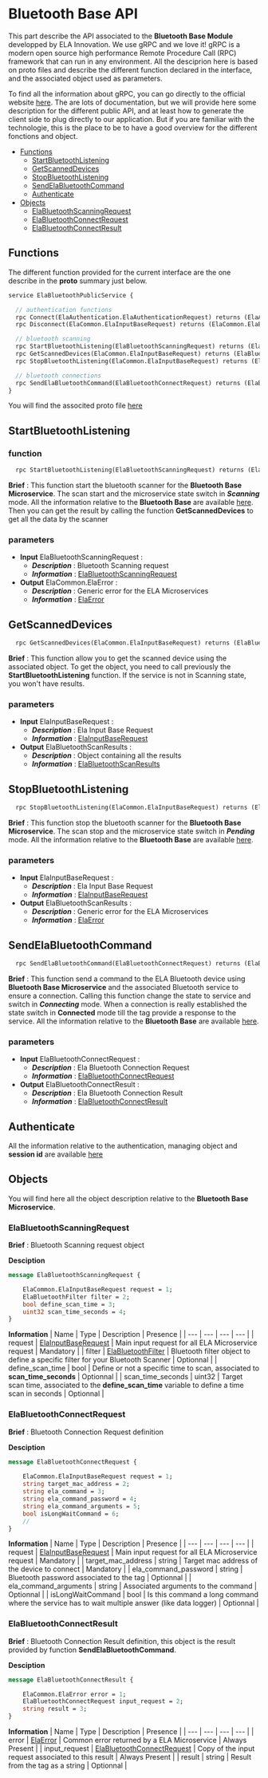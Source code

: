 # Bluetooth Base API
This part describe the API associated to the **Bluetooth Base Module** developped by ELA Innovation. We use gRPC and we love it! gRPC is a modern open source high performance Remote Procedure Call (RPC) framework that can run in any environment. All the desciprion here is based on proto files and describe the different function declared in the interface, and the associated object used as parameters.

To find all the information about gRPC, you can go directly to the official website [here][here_grpc]. The are lots of documentation, but we will provide here some description for the different public API, and at least how to generate the client side to plug directly to our application. But if you are familiar with the technologie, this is the place to be to have a good overview for the different fonctions and object.

- [Functions](#functions)
    - [StartBluetoothListening](#startbluetoothlistening)
    - [GetScannedDevices](#getscanneddevices)
    - [StopBluetoothListening](#stopbluetoothlistening)
    - [SendElaBluetoothCommand](#sendelabluetoothcommand)
    - [Authenticate](#authenticate)
- [Objects](#objects)
    - [ElaBluetoothScanningRequest](#elabluetoothscanningrequest)
    - [ElaBluetoothConnectRequest](#elabluetoothconnectrequest)
    - [ElaBluetoothConnectResult](#elabluetoothconnectresult)

## Functions
The different function provided for the current interface are the one describe in the **proto** summary just below.
```proto
service ElaBluetoothPublicService {

  // authentication functions
  rpc Connect(ElaAuthentication.ElaAuthenticationRequest) returns (ElaAuthentication.ElaAuthenticationResponse) {}
  rpc Disconnect(ElaCommon.ElaInputBaseRequest) returns (ElaCommon.ElaError) {}

  // bluetooth scanning
  rpc StartBluetoothListening(ElaBluetoothScanningRequest) returns (ElaCommon.ElaError) {}
  rpc GetScannedDevices(ElaCommon.ElaInputBaseRequest) returns (ElaBluetoothScanResults) {}
  rpc StopBluetoothListening(ElaCommon.ElaInputBaseRequest) returns (ElaCommon.ElaError) {}

  // bluetooth connections
  rpc SendElaBluetoothCommand(ElaBluetoothConnectRequest) returns (ElaBluetoothConnectResult) {}
}
```

You will find the associted proto file [here](https://github.com/elaInnovation/elaMicroserviceGrpc/blob/master/Protos/Bluetooth/ElaBluetoothPublicAPI.proto)

## StartBluetoothListening
### function
```proto
  rpc StartBluetoothListening(ElaBluetoothScanningRequest) returns (ElaCommon.ElaError) {}
```

**Brief** : This function start the bluetooth scanner for the **Bluetooth Base Microservice**. The scan start and the microservice state switch in ***Scanning*** mode. All the information relative to the **Bluetooth Base** are available [here][here_bluetooth_information]. Then you can get the result by calling the function **GetScannedDevices** to get all the data by the scanner 

### parameters
- **Input** ElaBluetoothScanningRequest :
    - ***Description*** : Bluetooth Scanning request
    - ***Information*** : [ElaBluetoothScanningRequest](#elabluetoothscanningrequest)
- **Output** ElaCommon.ElaError : 
    - ***Description*** : Generic error for the ELA Microservices
    - ***Information*** : [ElaError](https://github.com/elaInnovation/elaMicroserviceGrpc/blob/master/Documentation/Ela%20Common/README.md#elaerror)

## GetScannedDevices
```proto
  rpc GetScannedDevices(ElaCommon.ElaInputBaseRequest) returns (ElaBluetoothScanResults) {}
```

**Brief** : This function allow you to get the scanned device using the associated object. To get the object, you need to call previously the **StartBluetoothListening** function. If the service is not in Scanning state, you won't have results.

### parameters
- **Input** ElaInputBaseRequest :
    - ***Description*** : Ela Input Base Request
    - ***Information*** : [ElaInputBaseRequest](https://github.com/elaInnovation/elaMicroserviceGrpc/blob/master/Documentation/Ela%20Common/README.md#elainputbaserequest)
- **Output** ElaBluetoothScanResults : 
    - ***Description*** : Object containing all the results
    - ***Information*** : [ElaBluetoothScanResults](https://github.com/elaInnovation/elaMicroserviceGrpc/blob/master/Documentation/Bluetooth%20Common/README.md#elabluetoothscanresults)

## StopBluetoothListening
```proto
  rpc StopBluetoothListening(ElaCommon.ElaInputBaseRequest) returns (ElaCommon.ElaError) {}
```

**Brief** : This function stop the bluetooth scanner for the **Bluetooth Base Microservice**. The scan stop and the microservice state switch in ***Pending*** mode. All the information relative to the **Bluetooth Base** are available [here][here_bluetooth_information].

### parameters
- **Input** ElaInputBaseRequest :
    - ***Description*** : Ela Input Base Request
    - ***Information*** : [ElaInputBaseRequest](https://github.com/elaInnovation/elaMicroserviceGrpc/blob/master/Documentation/Ela%20Common/README.md#elainputbaserequest)
- **Output** ElaBluetoothScanResults : 
    - ***Description*** : Generic error for the ELA Microservices
    - ***Information*** : [ElaError](https://github.com/elaInnovation/elaMicroserviceGrpc/blob/master/Documentation/Ela%20Common/README.md#elaerror)

## SendElaBluetoothCommand
```proto
  rpc SendElaBluetoothCommand(ElaBluetoothConnectRequest) returns (ElaBluetoothConnectResult) {}
```

**Brief** : This function send a command to the ELA Bluetooth device using **Bluetooth Base Microservice** and the associated Bluetooth service to ensure a connection. Calling this function change the state to service and switch in ***Connecting*** mode. When a connection is really established the state switch in **Connected** mode till the tag provide a response to the service. All the information relative to the **Bluetooth Base** are available [here][here_bluetooth_information].

### parameters
- **Input** ElaBluetoothConnectRequest :
    - ***Description*** : Ela Bluetooth Connection Request
    - ***Information*** : [ElaBluetoothConnectRequest](https://github.com/elaInnovation/elaMicroserviceGrpc/blob/master/Documentation/Ela%20Base/README.md#elabluetoothconnectrequest)
- **Output** ElaBluetoothConnectResult : 
    - ***Description*** : Ela Bluetooth Connection Result
    - ***Information*** : [ElaBluetoothConnectResult](https://github.com/elaInnovation/elaMicroserviceGrpc/blob/master/Documentation/Ela%20Base/README.md#elabluetoothconnectresult)

## Authenticate
All the information relative to the authentication, managing object and **session id** are available [here](https://github.com/elaInnovation/ELA-Microservices/blob/master/Documentation/Authentication/README.md})

## Objects
You will find here all the object description relative to the **Bluetooth Base Microservice**.

### ElaBluetoothScanningRequest
**Brief** : Bluetooth Scanning request object

**Desciption**
```proto
message ElaBluetoothScanningRequest {

	ElaCommon.ElaInputBaseRequest request = 1;
	ElaBluetoothFilter filter = 2;
	bool define_scan_time = 3;
	uint32 scan_time_seconds = 4;
}
````

**Information**
| Name | Type | Description | Presence |
| --- | --- | --- | --- |
| request | [ElaInputBaseRequest](https://github.com/elaInnovation/elaMicroserviceGrpc/blob/master/Documentation/Ela%20Common/README.md#elainputbaserequest) | Main input request for all ELA Microservice request | Mandatory |
| filter | [ElaBluetoothFilter](https://github.com/elaInnovation/elaMicroserviceGrpc/blob/master/Documentation/Bluetooth%20Common/README.md#elabluetoothfilter) | Bluetooth filter object to define a specific filter for your Bluetooth Scanner | Optionnal |
| define_scan_time | bool | Define or not a specific time to scan, associated to **scan_time_seconds** | Optionnal |
| scan_time_seconds | uint32 | Target scan time, associated to the **define_scan_time** variable to define a time scan in seconds | Optionnal |

### ElaBluetoothConnectRequest
**Brief** : Bluetooth Connection Request definition

**Desciption**
```proto
message ElaBluetoothConnectRequest {
	
	ElaCommon.ElaInputBaseRequest request = 1;
	string target_mac_address = 2;
	string ela_command = 3;
	string ela_command_password = 4;
	string ela_command_arguments = 5;
	bool isLongWaitCommand = 6;
	//
}
```

**Information**
| Name | Type | Description | Presence |
| --- | --- | --- | --- |
| request | [ElaInputBaseRequest](https://github.com/elaInnovation/elaMicroserviceGrpc/blob/master/Documentation/Ela%20Common/README.md#elainputbaserequest) | Main input request for all ELA Microservice request | Mandatory |
| target_mac_address | string | Target mac address of the device to connect | Mandatory |
| ela_command_password | string | Bluetooth password associated to the tag | Optionnal |
| ela_command_arguments | string | Associated arguments to the command | Optionnal |
| isLongWaitCommand | bool | Is this command a long command where the service has to wait multiple answer (like data logger) | Optionnal |

### ElaBluetoothConnectResult
**Brief** : Bluetooth Connection Result definition, this object is the result provided by function **SendElaBluetoothCommand**.

**Desciption**
```proto
message ElaBluetoothConnectResult {

	ElaCommon.ElaError error = 1;
	ElaBluetoothConnectRequest input_request = 2;
	string result = 3;
}
```

**Information**
| Name | Type | Description | Presence |
| --- | --- | --- | --- |
| error | [ElaError](https://github.com/elaInnovation/elaMicroserviceGrpc/blob/master/Documentation/Ela%20Common/README.md#elaerror) | Common error returned by a ELA Microservice | Always Present |
| input_request | [ElaBluetoothConnectRequest](https://github.com/elaInnovation/elaMicroserviceGrpc/blob/master/Documentation/Bluetooth%20Base/README.md#elabluetoothscanningrequest) | Copy of the input request associated to this result | Always Present |
| result | string | Result from the tag as a string | Optionnal |

[here_grpc]: https://grpc.io

[here_bluetooth_information]: https://github.com/elaInnovation/ELA-Microservices/blob/master/Documentation/Bluetooth%20Base/README.md
